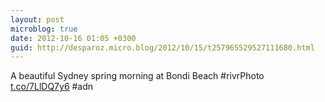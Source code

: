 ```yaml
---
layout: post
microblog: true
date: 2012-10-16 01:05 +0300
guid: http://desparoz.micro.blog/2012/10/15/t257965529527111680.html
---
```

A beautiful Sydney spring morning at Bondi Beach 
#rivrPhoto [t.co/7LlDQ7y6](http://t.co/7LlDQ7y6) #adn
